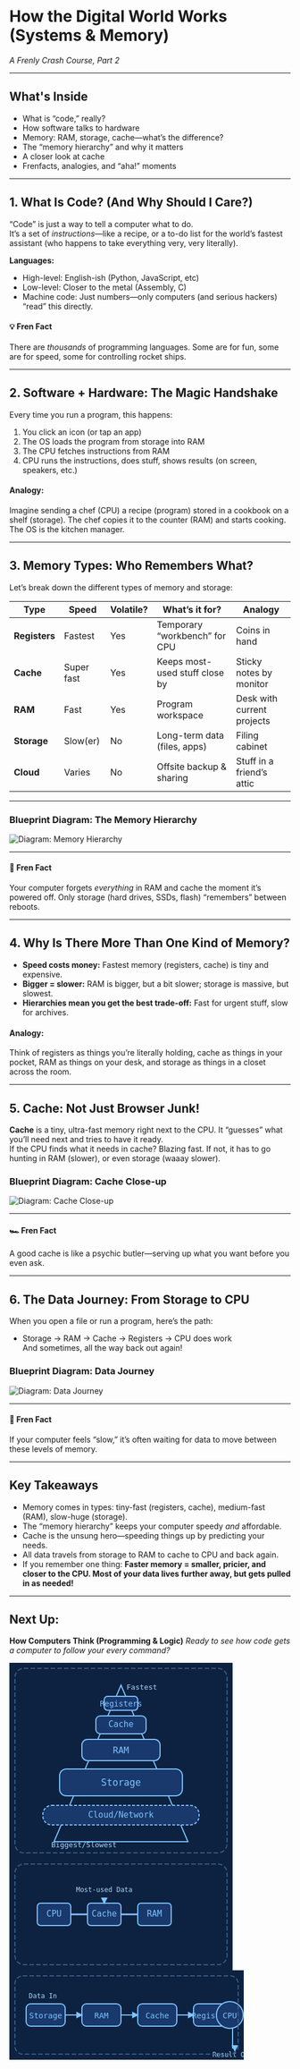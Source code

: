 # How the Digital World Works (Systems & Memory)  
*A Frenly Crash Course, Part 2*

---

## What's Inside

- What is “code,” really?
- How software talks to hardware
- Memory: RAM, storage, cache—what’s the difference?
- The “memory hierarchy” and why it matters
- A closer look at cache
- Frenfacts, analogies, and “aha!” moments

---

## 1. What Is Code? (And Why Should I Care?)

“Code” is just a way to tell a computer what to do.  
It’s a set of *instructions*—like a recipe, or a to-do list for the world’s fastest assistant (who happens to take everything very, very literally).

**Languages:**  
- High-level: English-ish (Python, JavaScript, etc)
- Low-level: Closer to the metal (Assembly, C)
- Machine code: Just numbers—only computers (and serious hackers) “read” this directly.

#### 💡 Fren Fact  
There are *thousands* of programming languages. Some are for fun, some are for speed, some for controlling rocket ships.

---

## 2. Software + Hardware: The Magic Handshake

Every time you run a program, this happens:
1. You click an icon (or tap an app)
2. The OS loads the program from storage into RAM
3. The CPU fetches instructions from RAM
4. CPU runs the instructions, does stuff, shows results (on screen, speakers, etc.)

#### Analogy:  
Imagine sending a chef (CPU) a recipe (program) stored in a cookbook on a shelf (storage). The chef copies it to the counter (RAM) and starts cooking. The OS is the kitchen manager.

---

## 3. Memory Types: Who Remembers What?

Let’s break down the different types of memory and storage:

| Type   | Speed    | Volatile? | What’s it for?        | Analogy                   |
|--------|----------|-----------|-----------------------|---------------------------|
| **Registers** | Fastest | Yes | Temporary “workbench” for CPU | Coins in hand          |
| **Cache**     | Super fast | Yes | Keeps most-used stuff close by | Sticky notes by monitor |
| **RAM**       | Fast      | Yes | Program workspace           | Desk with current projects|
| **Storage**   | Slow(er)  | No  | Long-term data (files, apps) | Filing cabinet           |
| **Cloud**     | Varies    | No  | Offsite backup & sharing     | Stuff in a friend’s attic |

---

### Blueprint Diagram: The Memory Hierarchy

![Diagram: Memory Hierarchy](memory_hierarchy.svg)

---

#### 🧠 Fren Fact  
Your computer forgets *everything* in RAM and cache the moment it’s powered off. Only storage (hard drives, SSDs, flash) “remembers” between reboots.

---

## 4. Why Is There More Than One Kind of Memory?

- **Speed costs money:** Fastest memory (registers, cache) is tiny and expensive.
- **Bigger = slower:** RAM is bigger, but a bit slower; storage is massive, but slowest.
- **Hierarchies mean you get the best trade-off:** Fast for urgent stuff, slow for archives.

#### Analogy:  
Think of registers as things you’re literally holding, cache as things in your pocket, RAM as things on your desk, and storage as things in a closet across the room.

---

## 5. Cache: Not Just Browser Junk!

**Cache** is a tiny, ultra-fast memory right next to the CPU. It “guesses” what you’ll need next and tries to have it ready.  
If the CPU finds what it needs in cache? Blazing fast. If not, it has to go hunting in RAM (slower), or even storage (waaay slower).

### Blueprint Diagram: Cache Close-up

![Diagram: Cache Close-up](cache_diagram.svg)

---

#### 🏎️ Fren Fact  
A good cache is like a psychic butler—serving up what you want before you even ask.

---

## 6. The Data Journey: From Storage to CPU

When you open a file or run a program, here’s the path:
- Storage → RAM → Cache → Registers → CPU does work  
And sometimes, all the way back out again!

### Blueprint Diagram: Data Journey

![Diagram: Data Journey](data_journey.svg)

---

#### 🚦 Fren Fact  
If your computer feels “slow,” it’s often waiting for data to move between these levels of memory.

---

## Key Takeaways

- Memory comes in types: tiny-fast (registers, cache), medium-fast (RAM), slow-huge (storage).
- The “memory hierarchy” keeps your computer speedy *and* affordable.
- Cache is the unsung hero—speeding things up by predicting your needs.
- All data travels from storage to RAM to cache to CPU and back again.
- If you remember one thing: **Faster memory = smaller, pricier, and closer to the CPU. Most of your data lives further away, but gets pulled in as needed!**

---

## Next Up:  
**How Computers Think (Programming & Logic)**
*Ready to see how code gets a computer to follow your every command?*


<svg width="400" height="350" viewBox="0 0 400 350" xmlns="http://www.w3.org/2000/svg">
  <rect width="400" height="350" fill="#0d2240"/>
  <!-- Pyramid levels -->
  <polygon points="200,40 320,320 80,320" fill="none" stroke="#7EC3FF" stroke-width="2"/>
  <!-- Levels: Registers -->
  <rect x="170" y="60" width="60" height="25" rx="6" fill="#19386b" stroke="#7EC3FF" stroke-width="2"/>
  <text x="200" y="78" fill="#7EC3FF" font-size="14" font-family="monospace" text-anchor="middle">Registers</text>
  <!-- Cache -->
  <rect x="155" y="95" width="90" height="32" rx="8" fill="#19386b" stroke="#7EC3FF" stroke-width="2"/>
  <text x="200" y="115" fill="#7EC3FF" font-size="15" font-family="monospace" text-anchor="middle">Cache</text>
  <!-- RAM -->
  <rect x="130" y="137" width="140" height="38" rx="10" fill="#19386b" stroke="#7EC3FF" stroke-width="2"/>
  <text x="200" y="162" fill="#7EC3FF" font-size="16" font-family="monospace" text-anchor="middle">RAM</text>
  <!-- Storage -->
  <rect x="90" y="190" width="220" height="48" rx="12" fill="#19386b" stroke="#7EC3FF" stroke-width="2"/>
  <text x="200" y="220" fill="#7EC3FF" font-size="17" font-family="monospace" text-anchor="middle">Storage</text>
  <!-- Cloud -->
  <rect x="60" y="255" width="280" height="35" rx="16" fill="#19386b" stroke="#7EC3FF" stroke-width="2" stroke-dasharray="5,3"/>
  <text x="200" y="277" fill="#7EC3FF" font-size="15" font-family="monospace" text-anchor="middle">Cloud/Network</text>
  <!-- Labels -->
  <text x="210" y="48" fill="#A8D8FF" font-size="13" font-family="monospace">Fastest</text>
  <text x="75" y="330" fill="#A8D8FF" font-size="13" font-family="monospace">Biggest/Slowest</text>
  <!-- Blueprint-style border -->
  <rect x="10" y="10" width="380" height="330" rx="16" fill="none" stroke="#395c84" stroke-width="2" stroke-dasharray="8,4"/>
</svg>




<svg width="400" height="200" viewBox="0 0 400 200" xmlns="http://www.w3.org/2000/svg">
  <rect width="400" height="200" fill="#0d2240"/>
  <!-- CPU block -->
  <rect x="50" y="80" width="60" height="40" rx="6" fill="#19386b" stroke="#7EC3FF" stroke-width="2"/>
  <text x="80" y="104" fill="#7EC3FF" font-size="15" font-family="monospace" text-anchor="middle">CPU</text>
  <!-- Cache block -->
  <rect x="140" y="80" width="60" height="40" rx="6" fill="#19386b" stroke="#7EC3FF" stroke-width="2"/>
  <text x="170" y="104" fill="#7EC3FF" font-size="15" font-family="monospace" text-anchor="middle">Cache</text>
  <!-- RAM block -->
  <rect x="230" y="80" width="60" height="40" rx="6" fill="#19386b" stroke="#7EC3FF" stroke-width="2"/>
  <text x="260" y="104" fill="#7EC3FF" font-size="15" font-family="monospace" text-anchor="middle">RAM</text>
  <!-- Data lines -->
  <line x1="110" y1="100" x2="140" y2="100" stroke="#89bfff" stroke-width="3"/>
  <line x1="200" y1="100" x2="230" y2="100" stroke="#89bfff" stroke-width="3"/>
  <!-- Access arrows -->
  <line x1="170" y1="70" x2="170" y2="80" stroke="#7EC3FF" stroke-width="2" marker-end="url(#arrow)"/>
  <text x="170" y="60" fill="#A8D8FF" font-size="12" font-family="monospace" text-anchor="middle">Most-used Data</text>
  <!-- Arrowhead marker definition -->
  <defs>
    <marker id="arrow" markerWidth="6" markerHeight="6" refX="5" refY="3" orient="auto" markerUnits="strokeWidth">
      <path d="M0,0 L0,6 L6,3 z" fill="#7EC3FF"/>
    </marker>
  </defs>
  <!-- Blueprint border -->
  <rect x="10" y="10" width="380" height="180" rx="16" fill="none" stroke="#395c84" stroke-width="2" stroke-dasharray="8,4"/>
</svg>



<svg width="420" height="160" viewBox="0 0 420 160" xmlns="http://www.w3.org/2000/svg">
  <rect width="420" height="160" fill="#0d2240"/>
  <!-- Storage -->
  <rect x="30" y="60" width="70" height="40" rx="8" fill="#19386b" stroke="#7EC3FF" stroke-width="2"/>
  <text x="65" y="86" fill="#7EC3FF" font-size="14" font-family="monospace" text-anchor="middle">Storage</text>
  <!-- RAM -->
  <rect x="130" y="60" width="70" height="40" rx="8" fill="#19386b" stroke="#7EC3FF" stroke-width="2"/>
  <text x="165" y="86" fill="#7EC3FF" font-size="14" font-family="monospace" text-anchor="middle">RAM</text>
  <!-- Cache -->
  <rect x="230" y="60" width="70" height="40" rx="8" fill="#19386b" stroke="#7EC3FF" stroke-width="2"/>
  <text x="265" y="86" fill="#7EC3FF" font-size="14" font-family="monospace" text-anchor="middle">Cache</text>
  <!-- Registers -->
  <rect x="330" y="60" width="70" height="40" rx="8" fill="#19386b" stroke="#7EC3FF" stroke-width="2"/>
  <text x="365" y="86" fill="#7EC3FF" font-size="14" font-family="monospace" text-anchor="middle">Registers</text>
  <!-- CPU -->
  <circle cx="395" cy="80" r="24" fill="#19386b" stroke="#7EC3FF" stroke-width="2"/>
  <text x="395" y="86" fill="#7EC3FF" font-size="14" font-family="monospace" text-anchor="middle">CPU</text>
  <!-- Arrows -->
  <line x1="100" y1="80" x2="130" y2="80" stroke="#7EC3FF" stroke-width="2" marker-end="url(#arrow)"/>
  <line x1="200" y1="80" x2="230" y2="80" stroke="#7EC3FF" stroke-width="2" marker-end="url(#arrow)"/>
  <line x1="300" y1="80" x2="330" y2="80" stroke="#7EC3FF" stroke-width="2" marker-end="url(#arrow)"/>
  <line x1="400" y1="104" x2="400" y2="140" stroke="#7EC3FF" stroke-width="2" marker-end="url(#arrow2)"/>
  <!-- "Data In" label -->
  <text x="60" y="50" fill="#A8D8FF" font-size="12" font-family="monospace" text-anchor="middle">Data In</text>
  <text x="400" y="155" fill="#A8D8FF" font-size="12" font-family="monospace" text-anchor="middle">Result Out</text>
  <!-- Arrowhead marker definition -->
  <defs>
    <marker id="arrow" markerWidth="6" markerHeight="6" refX="5" refY="3" orient="auto" markerUnits="strokeWidth">
      <path d="M0,0 L0,6 L6,3 z" fill="#7EC3FF"/>
    </marker>
    <marker id="arrow2" markerWidth="6" markerHeight="6" refX="3" refY="5" orient="auto" markerUnits="strokeWidth">
      <path d="M0,0 L6,3 L0,6 z" fill="#7EC3FF"/>
    </marker>
  </defs>
  <!-- Blueprint-style border -->
  <rect x="10" y="10" width="400" height="140" rx="14" fill="none" stroke="#395c84" stroke-width="2" stroke-dasharray="8,4"/>
</svg>
